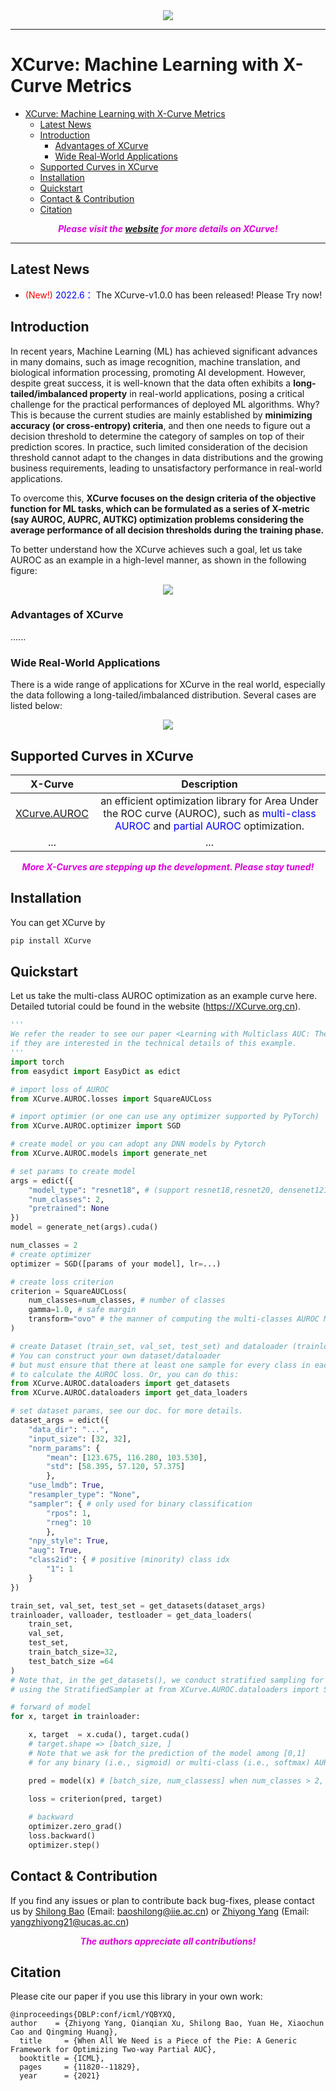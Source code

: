 <div align=center>
<img src="https://github.com/statusrank/XCurve/blob/master/img/Xcurve-logo.png">
</div>

***
# XCurve: Machine Learning with X-Curve Metrics

- [XCurve: Machine Learning with X-Curve Metrics](#xcurve-machine-learning-with-x-curve-metrics)
  - [Latest News](#latest-news)
  - [Introduction](#introduction)
    - [Advantages of XCurve](#advantages-of-xcurve)
    - [Wide Real-World Applications](#wide-real-world-applications)
  - [Supported Curves in XCurve](#supported-curves-in-xcurve)
  - [Installation](#installation)
  - [Quickstart](#quickstart)
  - [Contact \& Contribution](#contact--contribution)
  - [Citation](#citation)


***<center><font color='#dd00dd'> Please visit the [website](https://XCurve.org.cn) for more details on XCurve!</font></center>***

---

## Latest News
- <font color='red'> (New!)</font> <font color='blue'> 2022.6：</font> The XCurve-v1.0.0 has been released! Please Try now!

## Introduction
In recent years, Machine Learning (ML) has achieved significant advances in many domains, such as image recognition, machine translation, and biological information processing, promoting AI development. However, despite great success, it is well-known that the data often exhibits a **long-tailed/imbalanced property** in real-world applications, posing a critical challenge for the practical performances of deployed ML algorithms. Why? This is because the current studies are mainly established by **minimizing accuracy (or cross-entropy) criteria**, and then one needs to figure out a decision threshold to determine the category of samples on top of their prediction scores. In practice, such limited consideration of the decision threshold cannot adapt to the changes in data distributions and the growing business requirements, leading to unsatisfactory performance in real-world applications. 

To overcome this, **XCurve focuses on the design criteria of the objective function for ML tasks, which can be formulated as a series of X-metric (say AUROC, AUPRC, AUTKC) optimization problems considering the average performance of all decision thresholds during the training phase.**

To better understand how the XCurve achieves such a goal, let us take AUROC as an example in a high-level manner, as shown in the following figure:
<div align=center>
<img src="https://github.com/statusrank/XCurve/blob/master/img/AUROC-curve.png">
</div>
</center>

 

### Advantages of XCurve
......
### Wide Real-World Applications
There is a wide range of applications for XCurve in the real world, especially the data following a long-tailed/imbalanced distribution. Several cases are listed below:
<div align=center>
<img src="https://github.com/statusrank/XCurve/blob/master/img/applications.png">
</div>


## Supported Curves in XCurve
| X-Curve | Description |
| :----: | :----: |
| [XCurve.AUROC]() | an efficient optimization library for Area Under the ROC curve (AUROC), such as <font color='blue'>multi-class AUROC</font> and <font color='blue'>partial AUROC</font> optimization. |
| ... | ... |

***<center><font color='#dd00dd'>More X-Curves are stepping up the development. Please stay tuned! </font></center>***

## Installation
<!--
You need the following packages to install XCurve:
```python
- Python >= 3.6+
- Pytorch >= 1.8+
- Numpy >= 1.21+
- scikit-learn >= 1.0+
```-->
You can get XCurve by
```sh
pip install XCurve
```

## Quickstart
Let us take the multi-class AUROC optimization as an example curve here. Detailed tutorial could be found in the website (https://XCurve.org.cn).

```python
'''
We refer the reader to see our paper <Learning with Multiclass AUC: Theory and Algorithms>
if they are interested in the technical details of this example. 
'''
import torch
from easydict import EasyDict as edict

# import loss of AUROC
from XCurve.AUROC.losses import SquareAUCLoss

# import optimier (or one can use any optimizer supported by PyTorch)
from XCurve.AUROC.optimizer import SGD

# create model or you can adopt any DNN models by Pytorch
from XCurve.AUROC.models import generate_net

# set params to create model
args = edict({
    "model_type": "resnet18", # (support resnet18,resnet20, densenet121 and mlp)
    "num_classes": 2,
    "pretrained": None
})
model = generate_net(args).cuda()

num_classes = 2
# create optimizer
optimizer = SGD([params of your model], lr=...)

# create loss criterion
criterion = SquareAUCLoss(
    num_classes=num_classes, # number of classes
    gamma=1.0, # safe margin
    transform="ovo" # the manner of computing the multi-classes AUROC Metric ('ovo' or 'ova').
)

# create Dataset (train_set, val_set, test_set) and dataloader (trainloader)
# You can construct your own dataset/dataloader 
# but must ensure that there at least one sample for every class in each mini-batch 
# to calculate the AUROC loss. Or, you can do this:
from XCurve.AUROC.dataloaders import get_datasets
from XCurve.AUROC.dataloaders import get_data_loaders

# set dataset params, see our doc. for more details.
dataset_args = edict({
    "data_dir": "...",
    "input_size": [32, 32],
    "norm_params": {
        "mean": [123.675, 116.280, 103.530],
        "std": [58.395, 57.120, 57.375]
        },
    "use_lmdb": True,
    "resampler_type": "None",
    "sampler": { # only used for binary classification
        "rpos": 1,
        "rneg": 10
        },
    "npy_style": True,
    "aug": True, 
    "class2id": { # positive (minority) class idx
        "1": 1
    }
})

train_set, val_set, test_set = get_datasets(dataset_args)
trainloader, valloader, testloader = get_data_loaders(
    train_set,
    val_set,
    test_set,
    train_batch_size=32,
    test_batch_size =64
)
# Note that, in the get_datasets(), we conduct stratified sampling for train_set  
# using the StratifiedSampler at from XCurve.AUROC.dataloaders import StratifiedSampler

# forward of model
for x, target in trainloader:

    x, target  = x.cuda(), target.cuda()
    # target.shape => [batch_size, ]
    # Note that we ask for the prediction of the model among [0,1] 
    # for any binary (i.e., sigmoid) or multi-class (i.e., softmax) AUROC optimization.

    pred = model(x) # [batch_size, num_classess] when num_classes > 2, o.w. output [batch_size, ] 

    loss = criterion(pred, target)
    
    # backward
    optimizer.zero_grad()
    loss.backward()
    optimizer.step()
```

## Contact & Contribution
If you find any issues or plan to contribute back bug-fixes, please contact us by [Shilong Bao](https://scholar.google.com.hk/citations?user=5ZCgkQkAAAAJ&hl=zh-CN) (Email: baoshilong@iie.ac.cn) or [Zhiyong Yang](https://joshuaas.github.io/) (Email: yangzhiyong21@ucas.ac.cn)

***<center><font color='#dd00dd'> The authors appreciate all contributions!</font></center>***
## Citation
Please cite our paper if you use this library in your own work:
```
@inproceedings{DBLP:conf/icml/YQBYXQ, 
author    = {Zhiyong Yang, Qianqian Xu, Shilong Bao, Yuan He, Xiaochun Cao and Qingming Huang},
  title     = {When All We Need is a Piece of the Pie: A Generic Framework for Optimizing Two-way Partial AUC},
  booktitle = {ICML},
  pages     = {11820--11829},
  year      = {2021}
```
